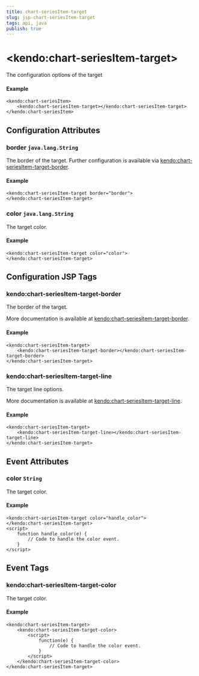 ```yaml
---
title: chart-seriesItem-target
slug: jsp-chart-seriesItem-target
tags: api, java
publish: true
---
```


# \<kendo:chart-seriesItem-target\>

The configuration options of the target

#### Example
    <kendo:chart-seriesItem>
        <kendo:chart-seriesItem-target></kendo:chart-seriesItem-target>
    </kendo:chart-seriesItem>

## Configuration Attributes

### border `java.lang.String`

The border of the target. Further configuration is available via [kendo:chart-seriesItem-target-border](#kendo-chart-seriesItem-target-border). 

#### Example
    <kendo:chart-seriesItem-target border="border">
    </kendo:chart-seriesItem-target>

### color `java.lang.String`

The target color.

#### Example
    <kendo:chart-seriesItem-target color="color">
    </kendo:chart-seriesItem-target>


##  Configuration JSP Tags

### kendo:chart-seriesItem-target-border

The border of the target.

More documentation is available at [kendo:chart-seriesItem-target-border](chart/seriesitem-target-border).

#### Example

    <kendo:chart-seriesItem-target>
        <kendo:chart-seriesItem-target-border></kendo:chart-seriesItem-target-border>
    </kendo:chart-seriesItem-target>

### kendo:chart-seriesItem-target-line

The target line options.

More documentation is available at [kendo:chart-seriesItem-target-line](chart/seriesitem-target-line).

#### Example

    <kendo:chart-seriesItem-target>
        <kendo:chart-seriesItem-target-line></kendo:chart-seriesItem-target-line>
    </kendo:chart-seriesItem-target>


## Event Attributes

### color `String`

The target color.


#### Example
    <kendo:chart-seriesItem-target color="handle_color">
    </kendo:chart-seriesItem-target>
    <script>
        function handle_color(e) {
            // Code to handle the color event.
        }
    </script>

## Event Tags

### kendo:chart-seriesItem-target-color

The target color.


#### Example
    <kendo:chart-seriesItem-target>
        <kendo:chart-seriesItem-target-color>
            <script>
                function(e) {
                    // Code to handle the color event.
                }
            </script>
        </kendo:chart-seriesItem-target-color>
    </kendo:chart-seriesItem-target>

